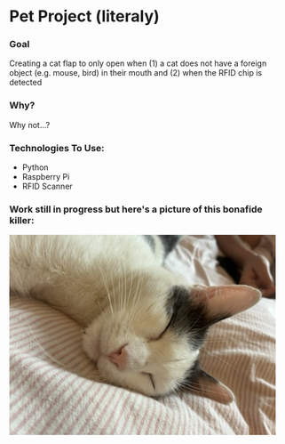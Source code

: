 # Pet Project (literaly)

### Goal

Creating a cat flap to only open when (1) a cat does not have a foreign object (e.g. mouse, bird) in their mouth and (2) when the RFID chip is detected

### Why?

Why not...?

### Technologies To Use:
- Python
- Raspberry Pi
- RFID Scanner

### Work still in progress but here's a picture of this bonafide killer:

![./assets/elfie_sleeping.jpeg](./assets/elfie_sleeping.jpeg)
